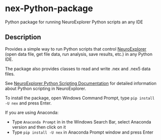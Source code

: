 # nex-Python-package
Python package for running NeuroExplorer Python scripts an any IDE

## Description

Provides a simple way to run Python scripts that control [NeuroExplorer](https://www.neuroexplorer.com) (open data file, get file data, run analysis, save results, etc.) in any Python IDE.

The package also provides classes to read and write .nex and .nex5 data files.

See [NeuroExplorer Python Scripting Documentation](https://www.neuroexplorer.com/docs/reference/scripting/index.html) for detailed information about Python scripting in NeuroExplorer.

To install the package, open Windows Command Prompt, type `pip install -U nex` and press Enter.

If you are using Anaconda:

- Type `Anaconda Prompt` in in the Windows Search Bar, select Anaconda version and then click on it
- Type `pip install -U nex` in Anaconda Prompt window and press Enter


